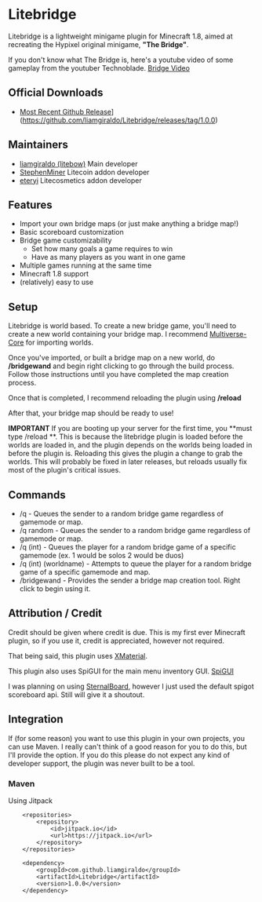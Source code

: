 # Litebridge

Litebridge is a lightweight minigame plugin for Minecraft 1.8, aimed at recreating the Hypixel original minigame, **"The Bridge"**.

If you don't know what The Bridge is, here's a youtube video of some gameplay from the youtuber Technoblade. [Bridge Video](https://www.youtube.com/watch?v=RNi0gLnfUC8)

## Official Downloads

 - [Most Recent Github Release](https://github.com/liamgiraldo/Litebridge/releases/tag/untagged-4d57b82669770067e664)](https://github.com/liamgiraldo/Litebridge/releases/tag/1.0.0)

## Maintainers

 - [liamgiraldo (litebow)](https://github.com/liamgiraldo) Main developer
 - [StephenMiner](https://github.com/StephenMiner) Litecoin addon developer
 - [eteryi](https://github.com/eteryi) Litecosmetics addon developer

## Features

 - Import your own bridge maps (or just make anything a bridge map!)
 - Basic scoreboard customization
 - Bridge game customizability
	 - Set how many goals a game requires to win
	 - Have as many players as you want in one game
 - Multiple games running at the same time
 - Minecraft 1.8 support
 - (relatively) easy to use


## Setup

Litebridge is world based. To create a new bridge game, you'll need to create a new world containing your bridge map. I recommend [Multiverse-Core](https://github.com/Multiverse/Multiverse-Core) for importing worlds.

Once you've imported, or built a bridge map on a new world, do **/bridgewand** and begin right clicking to go through the build process. Follow those instructions until you have completed the map creation process.

Once that is completed, I recommend reloading the plugin using **/reload**

After that, your bridge map should be ready to use!

**IMPORTANT**
If you are booting up your server for the first time, you **must type /reload **. This is because the litebridge plugin is loaded before the worlds are loaded in, and the plugin depends on the worlds being loaded in before the plugin is. Reloading this gives the plugin a change to grab the worlds. This will probably be fixed in later releases, but reloads usually fix most of the plugin's critical issues.

## Commands

 - /q - Queues the sender to a random bridge game regardless of gamemode or map.
 - /q random - Queues the sender to a random bridge game regardless of gamemode or map.
 - /q (int) - Queues the player for a random bridge game of a specific gamemode (ex. 1 would be solos 2 would be duos)
 - /q (int) (worldname) - Attempts to queue the player for a random bridge game of a specific gamemode and map.
 - /bridgewand - Provides the sender a bridge map creation tool. Right click to begin using it.

## Attribution / Credit

Credit should be given where credit is due. This is my first ever Minecraft plugin, so if you use it, credit is appreciated, however not required.

That being said, this plugin uses [XMaterial](https://www.spigotmc.org/threads/xseries-xmaterial-xparticle-xsound-xpotion-titles-actionbar-etc.378136/).

This plugin also uses SpiGUI for the main menu inventory GUI. [SpiGUI](https://github.com/SamJakob/SpiGUI)

I was planning on using [SternalBoard](https://www.spigotmc.org/resources/sternalboard-simple-animated-scoreboard.89245/), however I just used the default spigot scoreboard api. Still will give it a shoutout.

## Integration
If (for some reason) you want to use this plugin in your own projects, you can use Maven. I really can't think of a good reason for you to do this, but I'll provide the option. If you do this please do not expect any kind of developer support, the plugin was never built to be a tool.
### Maven

Using Jitpack

```
	<repositories>
		<repository>
		    <id>jitpack.io</id>
		    <url>https://jitpack.io</url>
		</repository>
	</repositories>
```
```
	<dependency>
	    <groupId>com.github.liamgiraldo</groupId>
	    <artifactId>Litebridge</artifactId>
	    <version>1.0.0</version>
	</dependency>
```

